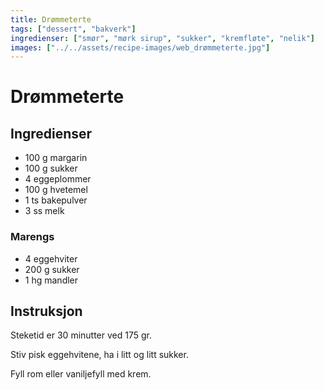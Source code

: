 ```yaml
---
title: Drømmeterte
tags: ["dessert", "bakverk"]
ingredienser: ["smør", "mørk sirup", "sukker", "kremfløte", "nelik"]
images: ["../../assets/recipe-images/web_drømmeterte.jpg"]
---
```


# Drømmeterte

## Ingredienser

- 100 g margarin
- 100 g sukker
- 4 eggeplommer
- 100 g hvetemel
- 1 ts bakepulver
- 3 ss melk

### Marengs

- 4 eggehviter
- 200 g sukker
- 1 hg mandler

## Instruksjon

Steketid er 30 minutter ved 175 gr.

Stiv pisk eggehvitene, ha i litt og litt sukker.

Fyll rom eller vaniljefyll med krem.

